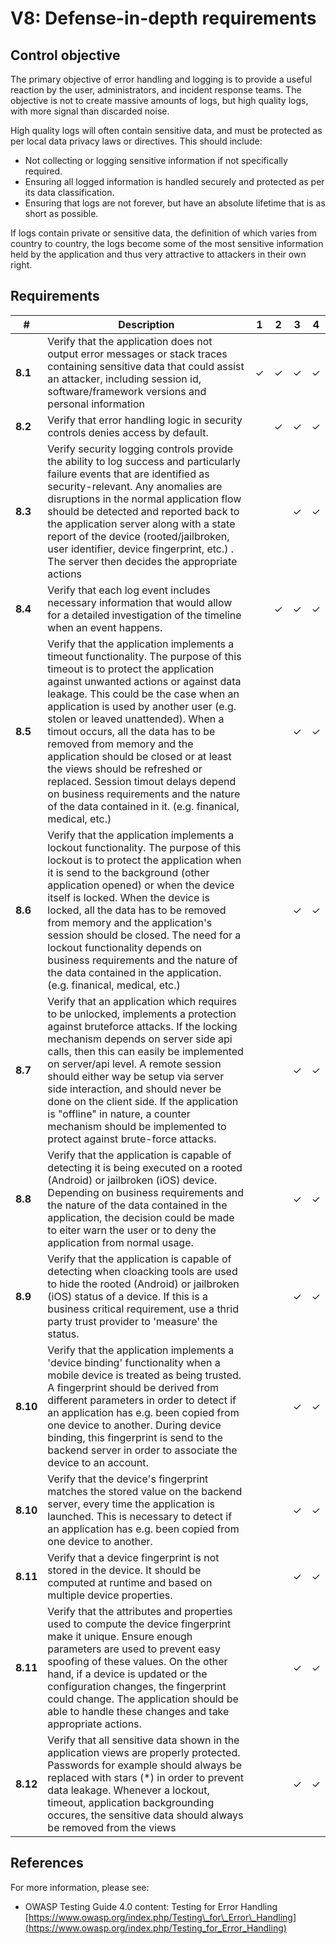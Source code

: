 # V8: Defense-in-depth requirements

## Control objective

The primary objective of error handling and logging is to provide a useful reaction by the user, administrators, and incident response teams. The objective is not to create massive amounts of logs, but high quality logs, with more signal than discarded noise.

High quality logs will often contain sensitive data, and must be protected as per local data privacy laws or directives. This should include:

- Not collecting or logging sensitive information if not specifically required.
- Ensuring all logged information is handled securely and protected as per its data classification.
- Ensuring that logs are not forever, but have an absolute lifetime that is as short as possible.

If logs contain private or sensitive data, the definition of which varies from country to country, the logs become some of the most sensitive information held by the application and thus very attractive to attackers in their own right.

## Requirements

| # | Description | 1 | 2 | 3 | 4 |
| --- | --- | --- | --- | --- | --- |
| **8.1** | Verify that the application does not output error messages or stack traces containing sensitive data that could assist an attacker, including session id, software/framework versions and personal information | ✓ | ✓ | ✓ | ✓ |
| **8.2** | Verify that error handling logic in security controls denies access by default. |   | ✓ | ✓ | ✓ |
| **8.3** | Verify security logging controls provide the ability to log success and particularly failure events that are identified as security-relevant. Any anomalies are disruptions in the normal application flow should be detected and reported back to the application server along with a state report of the device (rooted/jailbroken, user identifier, device fingerprint, etc.) . The server then decides the appropriate actions|   |   | ✓ | ✓ |
| **8.4** | Verify that each log event includes necessary information that would allow for a detailed investigation of the timeline when an event happens. |   | ✓ | ✓ | ✓ |
| **8.5** | Verify that the application implements a timeout functionality. The purpose of this timeout is to protect the application against unwanted actions or against data leakage. This could be the case when an application is used by another user (e.g. stolen or leaved unattended). When a timout occurs, all the data has to be removed from memory and the application should be closed or at least the views should be refreshed or replaced. Session timout delays depend on business requirements and the nature of the data contained in it. (e.g. finanical, medical, etc.) |   |   | ✓ | ✓ |
| **8.6** | Verify that the application implements a lockout functionality. The purpose of this lockout is to protect the application when it is send to the background (other application opened) or when the device itself is locked. When the device is locked, all the data has to be removed from memory and the application's session should be closed. The need for a lockout functionality depends on business requirements and the nature of the data contained in the application. (e.g. finanical, medical, etc.) |   |   | ✓ | ✓ |
| **8.7** | Verify that an application which requires to be unlocked, implements a protection against bruteforce attacks. If the locking mechanism depends on server side api calls, then this can easily be implemented on server/api level. A remote session should either way be setup via server side interaction, and should never be done on the client side. If the application is "offline" in nature, a counter mechanism should be implemented to protect against brute-force attacks. |   |   | ✓ | ✓ |
| **8.8** | Verify that the application is capable of detecting it is being executed on a rooted (Android) or jailbroken (iOS) device. Depending on business requirements and the nature of the data contained in the application, the decision could be made to eiter warn the user or to deny the application from normal usage. |   |   | ✓ | ✓ |
| **8.9** | Verify that the application is capable of detecting when cloacking tools are used to hide the rooted (Android) or jailbroken (iOS) status of a  device. If this is a business critical requirement, use a thrid party trust provider to 'measure' the status. |   |   | ✓ | ✓ |
| **8.10** | Verify that the application implements a 'device binding' functionality when a mobile device is treated as being trusted. A fingerprint should be derived from different parameters in order to detect if an application has e.g. been copied from one device to another. During device binding, this fingerprint is send to the backend server in order to associate the device to an account. |   |   | ✓ | ✓ |
| **8.10** | Verify that the device's fingerprint matches the stored value on the backend server, every time the application is launched. This is necessary to detect if an application has e.g. been copied from one device to another. |   |   | ✓ | ✓ |
| **8.11** | Verify that a device fingerprint is not stored in the device. It should be computed at runtime and based on multiple device properties.|   |   | ✓ | ✓ |
| **8.11** | Verify that the attributes and properties used to compute the device fingerprint make it unique. Ensure enough parameters are used to prevent easy spoofing of these values. On the other hand, if a device is updated or the configuration changes, the fingerprint could change. The application should be able to handle these changes and take appropriate actions. |   |   | ✓ | ✓ |
| **8.12** | Verify that all sensitive data shown in the application views are properly protected. Passwords for example should always be replaced with stars (*) in order to prevent data leakage. Whenever a lockout, timeout, application backgrounding occures, the sensitive data should always be removed from the views|   |   | ✓ | ✓ |

## References

For more information, please see:

- OWASP Testing Guide 4.0 content: Testing for Error Handling [https://www.owasp.org/index.php/Testing\_for\_Error\_Handling](https://www.owasp.org/index.php/Testing_for_Error_Handling)

